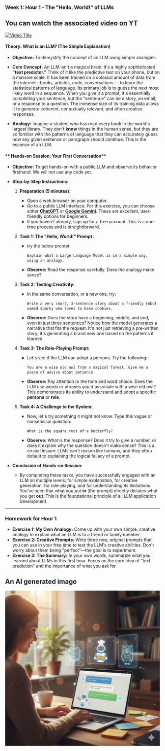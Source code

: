 ### **Week 1: Hour 1 - The "Hello, World\!" of LLMs**

## You can watch the associated video on YT
[![Video Title](https://img.youtube.com/vi/MB5zSCgxK3c/0.jpg)](https://www.youtube.com/watch?v=MB5zSCgxK3c)

#### Theory: What is an LLM? (The Simple Explanation)

  * **Objective:** To demystify the concept of an LLM using simple analogies.

  * **Core Concept:** An LLM isn't a magical brain; it's a highly sophisticated **"text predictor."** Think of it like the predictive text on your phone, but on a massive scale. It has been trained on a colossal amount of data from the internet—books, articles, code, conversations — to learn the statistical patterns of language. Its primary job is to guess the next most likely word in a sequence. When you give it a prompt, it's essentially completing your sentence, but the "sentence" can be a story, an email, or a response to a question. The immense size of its training data allows it to generate coherent, contextually relevant, and often creative responses.

  * **Analogy:** Imagine a student who has read every book in the world's largest library. They don't **know** things in the human sense, but they are so familiar with the patterns of language that they can accurately guess how any given sentence or paragraph should continue. This is the essence of an LLM.

#### ** Hands-on Session: Your First Conversation**

  * **Objective:** To get hands-on with a public LLM and observe its behavior firsthand. We will not use any code yet.

  * **Step-by-Step Instructions:**

    1.  **Preparation (5 minutes):**

          * Open a web browser on your computer.
          * Go to a public LLM interface. For this exercise, you can choose either **[ChatGPT](https://chat.openai.com)** or **[Google Gemini](https://gemini.google.com)**. These are excellent, user-friendly options for beginners.
          * If you haven't already, sign up for a free account. This is a one-time process and is straightforward.

    2.  **Task 1: The "Hello, World\!" Prompt :**

          * try the below prompt:
            ```
            Explain what a Large Language Model is in a simple way, using an analogy.
            ```
          * **Observe:** Read the response carefully. Does the analogy make sense? 

    3.  **Task 2: Testing Creativity:**

          * In the same conversation, or a new one, try:
            ```
            Write a very short, 3-sentence story about a friendly robot named Sparky who loves to bake cookies.
            ```
          * **Observe:** Does the story have a beginning, middle, and end, even in just three sentences? Notice how the model generates a narrative that fits the request. It's not just retrieving a pre-written story; it's generating a brand new one based on the patterns it learned.

    4.  **Task 3: The Role-Playing Prompt:**

          * Let's see if the LLM can adopt a persona. Try the following:
            ```
            You are a wise old owl from a magical forest. Give me a piece of advice about patience.
            ```
          * **Observe:** Pay attention to the tone and word choice. Does the LLM use words or phrases you'd associate with a wise old owl? This demonstrates its ability to understand and adopt a specific **persona** or **role**.

    5.  **Task 4: A Challenge to the System:**

          * Now, let's try something it might not know. Type this vague or nonsensical question:
            ```
            What is the square root of a butterfly?
            ```
          * **Observe:** What is the response? Does it try to give a number, or does it explain why the question doesn't make sense? This is a crucial lesson: LLMs can't reason like humans, and they often default to explaining the logical fallacy of a prompt.

  * **Conclusion of Hands-on Session:**

      * By completing these tasks, you have successfully engaged with an LLM on multiple levels: for simple explanation, for creative generation, for role-playing, and for understanding its limitations. You've seen that what you put **in** (the prompt) directly dictates what you get **out**. This is the foundational principle of all LLM application development.

-----

### **Homework for Hour 1**

  * **Exercise 1: My Own Analogy:** Come up with your own simple, creative analogy to explain what an LLM is to a friend or family member. 
  * **Exercise 2: Creative Prompts:** Write three new, original prompts that you can use in your free time to test the LLM's creative abilities. Don't worry about them being "perfect"—the goal is to experiment.
  * **Exercise 3: The Summary:** In your own words, summarize what you learned about LLMs in this first hour. Focus on the core idea of "text prediction" and the importance of what you ask for.

## An AI generated image

  ![Do you see](../static/w1h1.png)
